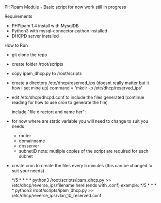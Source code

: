 PHPipam Module - Basic script for now work still in progress

Requirements

 - PHPipam 1.4 install with MysqlDB
 - Python3 with mysql-connector-python installed
 - DHCPD server installed

How to Run

- git clone the repo

- create folder /root/scripts

- copy ipam_dhcp.py to /root/scripts

- create a directory /etc/dhcp/reserved_ips (doesnt really matter but it how i set mine up)
command = 'mkdir -p /etc/dhcp/reserved_ips'

- edit /etc/dhcp/dhcpd.conf to include the files generated (continue reading for how to use cron to generate the file)
  
  include "file directort and name her";

- for now where are static variable you will need to change to suit you needs
  - router
  - domainname
  - dnsserver
  - subnetID
  note: mutliple copies of the script are required for each subnet

- create cron to create the files every 5 minutes (this can be changed to suit your needs)
  
  */5 * * * * python3 /root/scripts/ipam_dhcp.py >> /etc/dhcp/reverse_ips/filename here (ends with .conf)
  example: */5 * * * * python3 /root/scripts/ipam_dhcp.py >> /etc/dhcp/reverse_ips/vlan_10_reserved.conf


